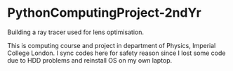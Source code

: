 # PythonComputingProject-2ndYr
 Building a ray tracer used for lens optimisation.

 This is computing course and project in department of Physics, Imperial College London.
 I sync codes here for safety reason since I lost some code due to HDD problems and reinstall OS on my
 own laptop.
